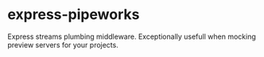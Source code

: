 express-pipeworks
=================

Express streams plumbing middleware. Exceptionally usefull when mocking preview servers for your projects.
